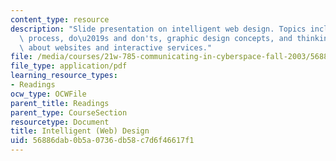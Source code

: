 ```yaml
---
content_type: resource
description: "Slide presentation on intelligent web design. Topics include the design\
  \ process, do\u2019s and don'ts, graphic design concepts, and thinking critically\
  \ about websites and interactive services."
file: /media/courses/21w-785-communicating-in-cyberspace-fall-2003/56886dab0b5a0736db58c7d6f46617f1_designtalk.pdf
file_type: application/pdf
learning_resource_types:
- Readings
ocw_type: OCWFile
parent_title: Readings
parent_type: CourseSection
resourcetype: Document
title: Intelligent (Web) Design
uid: 56886dab-0b5a-0736-db58-c7d6f46617f1
---
```

